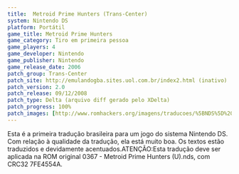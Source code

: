 ```yaml
---
title:  Metroid Prime Hunters (Trans-Center)
system: Nintendo DS
platform: Portátil
game_title: Metroid Prime Hunters
game_category: Tiro em primeira pessoa
game_players: 4
game_developer: Nintendo
game_publisher: Nintendo
game_release_date: 2006
patch_group: Trans-Center
patch_site: http://emulandogba.sites.uol.com.br/index2.html (inativo)
patch_version: 2.0
patch_release: 09/12/2008
patch_type: Delta (arquivo diff gerado pelo XDelta)
patch_progress: 100%
patch_images: [http://www.romhackers.org/imagens/traducoes/%5BNDS%5D%20Metroid%20Prime%20Hunters%20-%20Trans-Center%20-%201.png,http://www.romhackers.org/imagens/traducoes/%5BNDS%5D%20Metroid%20Prime%20Hunters%20-%20Trans-Center%20-%202.png,http://www.romhackers.org/imagens/traducoes/%5BNDS%5D%20Metroid%20Prime%20Hunters%20-%20Trans-Center%20-%203.png]
---
```

Esta é a primeira tradução brasileira para um jogo do sistema Nintendo DS. Com relação à qualidade da tradução, ela está muito boa. Os textos estão traduzidos e devidamente acentuados.ATENÇÃO:Esta tradução deve ser aplicada na ROM original 0367 - Metroid Prime Hunters (U).nds, com CRC32 7FE4554A.